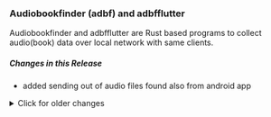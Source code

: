 ### Audiobookfinder (adbf) and adbfflutter

Audiobookfinder and adbfflutter are Rust based programs to collect audio(book) data over local
network with same clients.

##### Changes in this Release
* added sending out of audio files found also from android app


<details>
  <summary>Click for older changes</summary>

    * v0.1.35
        - no real changes, only library updates, and testing this release notes
    * v0.1.33:
        - fixed and beautified CI process
</details>        
